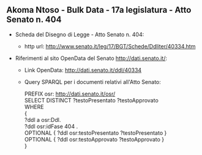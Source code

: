 ## Akoma Ntoso - Bulk Data - 17a legislatura - Atto Senato n. 404 ##

* Scheda del Disegno di Legge - Atto Senato n. 404:
	* http url: http://www.senato.it/leg/17/BGT/Schede/Ddliter/40334.htm

* Riferimenti al sito OpenData del Senato http://dati.senato.it/:
	* Link OpenData: http://dati.senato.it/ddl/40334
	* Query SPARQL per i documenti relativi all'Atto Senato:

        PREFIX osr: <http://dati.senato.it/osr/>  
		SELECT DISTINCT ?testoPresentato ?testoApprovato  
		WHERE  
		{  
		    ?ddl a osr:Ddl.  
		    ?ddl osr:idFase 404 .  
		    OPTIONAL { ?ddl osr:testoPresentato ?testoPresentato }  
		    OPTIONAL { ?ddl osr:testoApprovato ?testoApprovato }  
		}
		